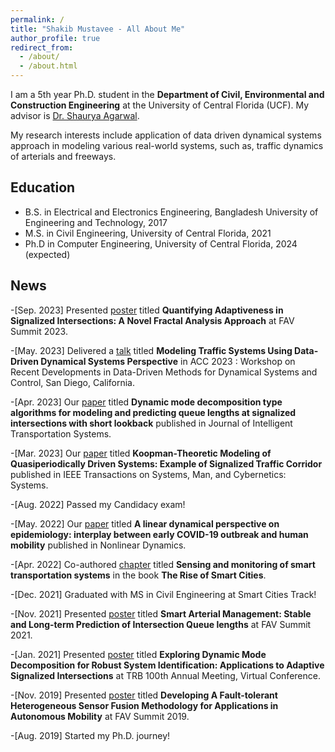 ```yaml
---
permalink: /
title: "Shakib Mustavee - All About Me"
author_profile: true
redirect_from: 
  - /about/
  - /about.html
---
```

 I am a 5th year Ph.D. student in the **Department of Civil, Environmental and Construction Engineering** at the University of Central Florida (UCF). My advisor is [Dr. Shaurya Agarwal](https://www.cece.ucf.edu/person/shauryaagarwal/). 

 My research interests include application of data driven dynamical systems approach in modeling various real-world systems, such as, traffic dynamics of arterials and freeways. 

## Education
* B.S. in Electrical and Electronics Engineering, Bangladesh University of Engineering and Technology, 2017
* M.S. in Civil Engineering, University of Central Florida, 2021
* Ph.D in Computer Engineering, University of Central Florida, 2024 (expected)

## News

-[Sep. 2023] Presented [poster]() titled **Quantifying Adaptiveness in Signalized Intersections: A Novel Fractal Analysis Approach** at FAV Summit 2023.

-[May. 2023] Delivered a [talk](https://goswami78.github.io/ACC_2023_Workshop/mustavee.html) titled **Modeling Traffic Systems Using Data-Driven Dynamical Systems Perspective** in ACC 2023 : Workshop on Recent Developments in Data-Driven Methods for Dynamical Systems and Control, San Diego, California. 

-[Apr. 2023] Our [paper](https://www.tandfonline.com/doi/abs/10.1080/15472450.2023.2205022) titled **Dynamic mode decomposition type algorithms for modeling and predicting queue lengths at signalized intersections with short lookback** published in Journal of Intelligent Transportation Systems. 

-[Mar. 2023] Our [paper](https://ieeexplore.ieee.org/abstract/document/10070591) titled **Koopman-Theoretic Modeling of Quasiperiodically Driven Systems: Example of Signalized Traffic Corridor** published in IEEE Transactions on Systems, Man, and Cybernetics: Systems. 

-[Aug. 2022] Passed my Candidacy exam!

-[May. 2022] Our [paper](https://link.springer.com/article/10.1007/s11071-022-07469-5) titled **A linear dynamical perspective on epidemiology: interplay between early COVID-19 outbreak and human mobility** published in Nonlinear Dynamics. 

-[Apr. 2022] Co-authored [chapter](https://www.sciencedirect.com/science/article/abs/pii/B9780128177846000102) titled **Sensing and monitoring of smart transportation systems** in the book **The Rise of Smart Cities**. 

-[Dec. 2021] Graduated with MS in Civil Engineering at Smart Cities Track!

-[Nov. 2021] Presented [poster]() titled **Smart Arterial Management: Stable and Long-term Prediction of Intersection Queue lengths** at FAV Summit 2021.

-[Jan. 2021] Presented [poster]() titled **Exploring Dynamic Mode Decomposition for Robust System Identification: Applications to Adaptive Signalized Intersections** at TRB 100th Annual Meeting, Virtual Conference.  

-[Nov. 2019] Presented [poster]() titled **Developing A Fault-tolerant Heterogeneous Sensor Fusion Methodology for Applications in Autonomous Mobility** at FAV Summit 2019.

-[Aug. 2019] Started my Ph.D. journey!

